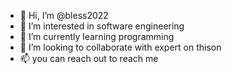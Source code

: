 - 👋 Hi, I’m @bless2022
- 👀 I’m interested in software engineering
- 🌱 I’m currently learning programming
- 💞️ I’m looking to collaborate with expert on thison 
- 📫 you can reach out to reach me 

<!---
bless2022/bless2022 is a ✨ special ✨ repository because its `README.md` (this file) appears on your GitHub profile.
You can click the Preview link to take a look at your changes.
--->
